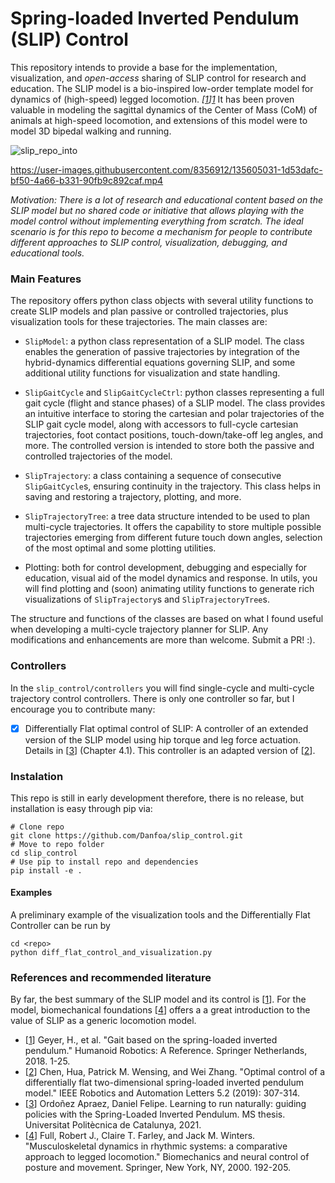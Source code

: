 # Spring-loaded Inverted Pendulum (SLIP) Control

This repository intends to provide a base for the implementation, visualization, and *open-access* sharing of
SLIP control for research and education. The SLIP model is a bio-inspired low-order template model for dynamics of
(high-speed) legged locomotion.  <cite>[[1]][1]</cite> It has been proven valuable in modeling the sagittal dynamics of the Center of Mass (CoM)
of animals at high-speed locomotion, and extensions of this model were to model 3D bipedal walking and running.

![slip_repo_into](https://user-images.githubusercontent.com/8356912/135597417-ea86cddf-d9bd-4dc6-8f34-6a32abb94521.png)

https://user-images.githubusercontent.com/8356912/135605031-1d53dafc-bf50-4a66-b331-90fb9c892caf.mp4

*Motivation: There is a lot of research and educational content based on the SLIP model but no shared code or initiative
that allows playing with the model control without implementing everything from scratch. The ideal scenario is for this repo to become a mechanism for people to contribute different approaches to SLIP control, visualization, debugging,
and educational tools.*

### Main Features
The repository offers python class objects with several utility functions to create SLIP models and plan passive or controlled trajectories, plus visualization tools for these trajectories. The main classes are:

- `SlipModel`: a python class representation of a SLIP model. The class enables the generation of passive
  trajectories by integration of the hybrid-dynamics differential equations governing SLIP, and some additional utility
  functions for visualization and state handling.

- `SlipGaitCycle` and `SlipGaitCycleCtrl`: python classes representing a full gait cycle (flight and stance phases) of
  a SLIP model. The class provides an intuitive interface to storing the cartesian and polar trajectories of the SLIP
  gait cycle model, along with accessors to full-cycle cartesian trajectories, foot contact positions, touch-down/take-off leg angles, and more. The controlled version is intended to store both the passive and controlled trajectories of the model.
- `SlipTrajectory`: a class containing a sequence of consecutive `SlipGaitCycle`s, ensuring continuity in the trajectory. This class helps in saving and restoring a trajectory, plotting, and more.

- `SlipTrajectoryTree`: a tree data structure intended to be used to plan multi-cycle trajectories.
  It offers the capability to store multiple possible trajectories emerging from different future touch down angles,
  selection of the most optimal and some plotting utilities.

- Plotting: both for control development, debugging and especially for education, visual aid of the model dynamics and response. In utils, you will find plotting and (soon) animating utility functions to generate rich visualizations of
  `SlipTrajectory`s and `SlipTrajectoryTree`s.

The structure and functions of the classes are based on what I found useful when developing a multi-cycle
trajectory planner for SLIP. Any modifications and enhancements are more than welcome. Submit a PR! :).

### Controllers

In the `slip_control/controllers` you will find single-cycle and multi-cycle trajectory control controllers. There
is only one controller so far, but I encourage you to contribute many:

- [x] Differentially Flat optimal control of SLIP: A controller of an extended version of the SLIP model using hip torque and leg force actuation. Details in [[3]] (Chapter 4.1). This controller is an adapted version of [[2]].

### Instalation

This repo is still in early development therefore, there is no release, but installation is easy through pip via:

```buildoutcfg
# Clone repo 
git clone https://github.com/Danfoa/slip_control.git
# Move to repo folder 
cd slip_control 
# Use pip to install repo and dependencies
pip install -e .
```

#### Examples

A preliminary example of the visualization tools and the Differentially Flat Controller can be run by 

```buildoutcfg
cd <repo>
python diff_flat_control_and_visualization.py 
```


### References and recommended literature

By far, the best summary of the SLIP model and its control is [[1]]. For the model, biomechanical foundations [[4]] offers a
a great introduction to the value of SLIP as a generic locomotion model.

- [[1]] Geyer, H., et al. "Gait based on the spring-loaded inverted pendulum." Humanoid Robotics: A Reference. Springer Netherlands, 2018. 1-25.
- [[2]] Chen, Hua, Patrick M. Wensing, and Wei Zhang. "Optimal control of a differentially flat two-dimensional spring-loaded inverted pendulum model." IEEE Robotics and Automation Letters 5.2 (2019): 307-314.
- [[3]] Ordoñez Apraez, Daniel Felipe. Learning to run naturally: guiding policies with the Spring-Loaded Inverted Pendulum. MS thesis. Universitat Politècnica de Catalunya, 2021.
- [[4]] Full, Robert J., Claire T. Farley, and Jack M. Winters. "Musculoskeletal dynamics in rhythmic systems: a comparative approach to legged locomotion." Biomechanics and neural control of posture and movement. Springer, New York, NY, 2000. 192-205.


[1]: https://link.springer.com/referenceworkentry/10.1007%2F978-94-007-7194-9_43-1#:~:text=The%20spring%2Dloaded%20inverted%20pendulum%20(SLIP)%20describes%20gait%20with,control%20of%20compliant%20legged%20locomotion. "Hello"
[2]: https://ieeexplore.ieee.org/abstract/document/8917684?casa_token=u34S9aFjkVAAAAAA:JqTD1t2tg4w_Xojfzc18fPggjZGO3mztxcMUzrY-pzuCeqwhvxjL5Dz7lHbFgkgOwUVzu6YZsEE
[3]: https://upcommons.upc.edu/handle/2117/348196
[4]: https://link.springer.com/chapter/10.1007/978-1-4612-2104-3_13
